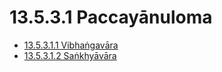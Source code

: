 

# 13.5.3.1 Paccayānuloma

* [13.5.3.1.1 Vibhaṅgavāra](13.5.3.1/13.5.3.1.1.md)
* [13.5.3.1.2 Saṅkhyāvāra](13.5.3.1/13.5.3.1.2.md)




